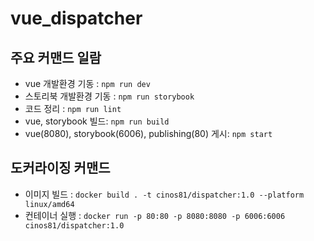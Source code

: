 # vue_dispatcher

## 주요 커맨드 일람

- vue 개발환경 기동 : `npm run dev`
- 스토리북 개발환경 기동 : `npm run storybook`
- 코드 정리 : `npm run lint`
- vue, storybook 빌드: `npm run build`
- vue(8080), storybook(6006), publishing(80) 게시: `npm start`

## 도커라이징 커맨드

- 이미지 빌드 : `docker build . -t cinos81/dispatcher:1.0 --platform linux/amd64`
- 컨테이너 실행 : `docker run -p 80:80 -p 8080:8080 -p 6006:6006 cinos81/dispatcher:1.0`
